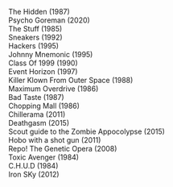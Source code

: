 The Hidden (1987)  
Psycho Goreman (2020)  
The Stuff (1985)  
Sneakers (1992)  
Hackers (1995)  
Johnny Mnemonic (1995)  
Class Of 1999 (1990)  
Event Horizon (1997)  
Killer Klown From Outer Space (1988)  
Maximum Overdrive (1986)  
Bad Taste (1987)  
Chopping Mall (1986)  
Chillerama (2011)  
Deathgasm (2015)  
Scout guide to the Zombie Appocolypse (2015)  
Hobo with a shot gun (2011)  
Repo! The Genetic Opera (2008)  
Toxic Avenger (1984)  
C.H.U.D (1984)  
Iron SKy (2012)  
